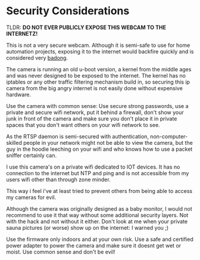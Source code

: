 # Security Considerations

TLDR: **DO NOT EVER PUBLICLY EXPOSE THIS WEBCAM TO THE INTERNETZ!**

This is not a very secure webcam. Although it is semi-safe to use for home automation projects, 
exposing it to the internet would backfire quickly and is considered 
very [badong](https://www.urbandictionary.com/define.php?term=badong).

The camera is running an old u-boot version, a kernel from the middle ages 
and was never designed to be exposed to the internet. 
The kernel has no iptables or any other traffic filtering mechanism build in, 
so securing this ip camera from the big angry internet is not easily done without expensive hardware.

Use the camera with common sense: Use secure strong passwords, 
use a private and secure wifi network, put it behind a firewall, 
don't show your junk in front of the camera and make sure you don't place it in private spaces 
that you don't want others on your wifi network to see.

As the RTSP daemon is semi-secured with authentication, non-computer-skilled people in your network 
might not be able to view the camera, but the guy in the hoodie leeching on your wifi and who knows 
how to use a packet sniffer certainly can.

I use this camera's on a private wifi dedicated to IOT devices. 
It has no connection to the internet but NTP and ping and is not accessible from 
my users wifi other than through zone minder.

This way i feel i've at least tried to prevent others from being able to access my cameras for evil.

Although the camera was originally designed as a baby monitor, 
I would not recommend to use it that way without some additional security layers. 
Not with the hack and not without it either.
Don't look at me when your private sauna pictures (or worse) show up on the internet: I warned you ;)

Use the firmware only indoors and at your own risk. 
Use a safe and certified power adapter to power the camera and make sure it doesnt get wet or moist. 
Use common sense and don't be evil!


